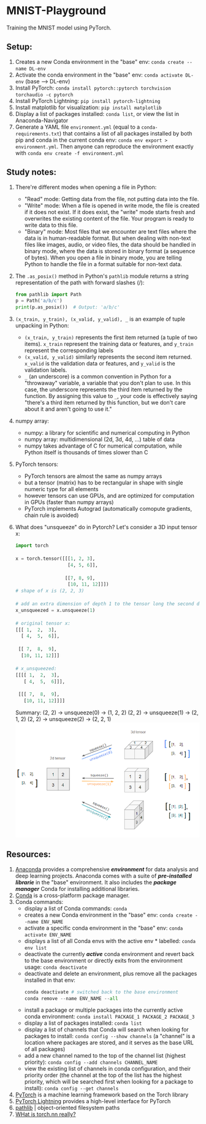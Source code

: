 # MNIST-Playground

Training the MNIST model using PyTorch.

## Setup:

1. Creates a new Conda environment in the "base" env: `conda create --name DL-env`
2. Activate the conda environment in the "base" env: `conda activate DL-env` (base --> DL-env)
3. Install PyTorch: `conda install pytorch::pytorch torchvision torchaudio -c pytorch`
4. Install PyTorch Lightning: `pip install pytorch-lightning`
5. Install matplotlib for visualization: `pip install matplotlib`
6. Display a list of packages installed: `conda list`, or view the list in Anaconda-Navigator
7. Generate a YAML file `environment.yml` (equal to a `conda-requirements.txt`) that contains a list of all packages installed by both pip and conda in the current conda env: `conda env export > environment.yml`. Then anyone can reproduce the environment exactly with `conda env create -f environment.yml`

## Study notes:

1. There're different modes when opening a file in Python:
   - "Read" mode: Getting data from the file, not putting data into the file.
   - "Write" mode: When a file is opened in write mode, the file is created if it does not exist. If it does exist, the "write" mode starts fresh and overwrites the existing content of the file. Your program is ready to write data to this file.
   - "Binary" mode: Most files that we encounter are text files where the data is in human-readable format. But when dealing with non-text files like images, audio, or video files, the data should be handled in binary mode, where the data is stored in binary format (a sequence of bytes). When you open a file in binary mode, you are telling Python to handle the file in a format suitable for non-text data.
2. The `.as_posix()` method in Python's `pathlib` module returns a string representation of the path with forward slashes (/):
   ```python
   from pathlib import Path
   p = Path('a/b/c')
   print(p.as_posix())  # Output: 'a/b/c'
   ```
3. `(x_train, y_train), (x_valid, y_valid), _` is an example of tuple unpacking in Python:
   - `(x_train, y_train)` represents the first item returned (a tuple of two items). `x_train` represent the training data or features, and `y_train` represent the corresponding labels
   - `(x_valid, y_valid)` similarly represents the second item returned. `x_valid` is the validation data or features, and `y_valid` is the validation labels.
   - `_` (an underscore) is a common convention in Python for a "throwaway" variable, a variable that you don't plan to use. In this case, the underscore represents the third item returned by the function. By assigning this value to `_`, your code is effectively saying "there's a third item returned by this function, but we don't care about it and aren't going to use it."
4. numpy array:
   - numpy: a library for scientific and numerical computing in Python
   - numpy array: multidimensional (2d, 3d, 4d, ...) table of data
   - numpy takes advantage of C for numerical computation, while Python itself is thousands of times slower than C
5. PyTorch tensors:
   - PyTorch tensors are almost the same as numpy arrays
   - but a tensor (matrix) has to be rectangular in shape with single numeric type for all elements
   - however tensors can use GPUs, and are optimized for computation in GPUs (faster than numpy arrays)
   - PyTorch implements Autograd (automatically comopute gradients, chain rule is avoided)
6. What does "unsqueeze" do in Pytorch? Let's consider a 3D input tensor x:

   ```python
   import torch

   x = torch.tensor([[[1, 2, 3],
                      [4, 5, 6]],

                     [[7, 8, 9],
                      [10, 11, 12]]])
   # shape of x is (2, 2, 3)

   # add an extra dimension of depth 1 to the tensor long the second dimension -> (2, 1, 2, 3):
   x_unsqueezed = x.unsqueeze(1)

   # original tensor x:
   [[[ 1,  2,  3],
     [ 4,  5,  6]],

    [[ 7,  8,  9],
     [10, 11, 12]]]

   # x_unsqueezed:
   [[[[ 1,  2,  3],
      [ 4,  5,  6]]],

    [[[ 7,  8,  9],
      [10, 11, 12]]]]
   ```

   Summary:
   (2, 2) -> unsqueeze(0) -> (1, 2, 2)
   (2, 2) -> unsqueeze(1) -> (2, 1, 2)
   (2, 2) -> unsqueeze(2) -> (2, 2, 1)
   ![squeeze/unsqueeze](/unsqueeze.png)

## Resources:

1. [Anaconda](https://www.anaconda.com/) provides a comprehensive **_environment_** for data analysis and deep learning projects. Anaconda comes with a suite of **_pre-installed librarie_** in the "base" environment. It also includes the **_package manager_** Conda for installing additional libraries.
2. [Conda](https://docs.conda.io/en/latest/) is a cross-platform package manager.
3. Conda commands:
   - display a list of Conda commands: `conda`
   - creates a new Conda environment in the "base" env: `conda create --name ENV_NAME`
   - activate a specific conda environment in the "base" env: `conda activate ENV_NAME`
   - displays a list of all Conda envs with the active env \* labelled: `conda env list`
   - deactivate the currently **_active_** conda environment and revert back to the base environment or directly exits from the environment usage: `conda deactivate`
   - deactivate and delete an environment, plus remove all the packages installed in that env:
     ```python
     conda deactivate # switched back to the base environment
     conda remove --name ENV_NAME --all
     ```
   - install a package or multiple packages into the currently active conda environment: `conda install PACKAGE_1 PACKAGE_2 PACKAGE_3`
   - display a list of packages installed: `conda list`
   - display a list of channels that Conda will search when looking for packages to install: `conda config --show channels` (a "channel" is a location where packages are stored, and it serves as the base URL of all packages)
   - add a new channel named to the top of the channel list (highest priority): `conda config --add channels CHANNEL_NAME`
   - view the existing list of channels in conda configuration, and their priority order (the channel at the top of the list has the highest priority, which will be searched first when looking for a package to install): `conda config --get channels`
4. [PyTorch](https://pytorch.org/tutorials/) is a machine learning framework based on the Torch library
5. [PyTorch Lightning](https://www.pytorchlightning.ai/index.html) provides a high-level interface for PyTorch
6. [pathlib](https://docs.python.org/3/library/pathlib.html) | object-oriented filesystem paths
7. [WHat is torch.nn really?](https://pytorch.org/tutorials/beginner/nn_tutorial.html)

